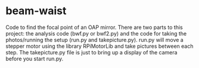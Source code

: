 # beam-waist
Code to find the focal point of an OAP mirror. There are two parts to this project: the analysis code (bwf.py or bwf2.py) and the code for taking the photos/running the setup (run.py and takepicture.py). run.py will move a stepper motor using the library RPiMotorLib and take pictures between each step. The takepicture.py file is just to bring up a display of the camera before you start run.py. 
